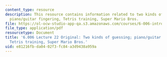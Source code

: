 ```yaml
---
content_type: resource
description: This resource contains information related to two kinds of guessing;
  piano/guitar fingering, Tetris training, Super Mario Bros.
file: https://ol-ocw-studio-app-qa.s3.amazonaws.com/courses/6-006-introduction-to-algorithms-fall-2011/e81216fbda0402f3fc84a3d9438a959a_MIT6_006F11_lec22_orig.pdf
file_type: application/pdf
resourcetype: Document
title: '6.006 Lecture 22 Original: Two kinds of guessing; piano/guitar fingering,
  Tetris training, Super Mario Bros.'
uid: e81216fb-da04-02f3-fc84-a3d9438a959a
---
```

